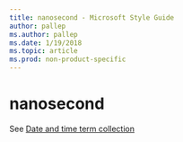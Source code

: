 ```yaml
---
title: nanosecond - Microsoft Style Guide
author: pallep
ms.author: pallep
ms.date: 1/19/2018
ms.topic: article
ms.prod: non-product-specific
---
```


# nanosecond

See [Date and time term collection](/style-guide/a-z-word-list-term-collections/term-collections/date-time-terms)
